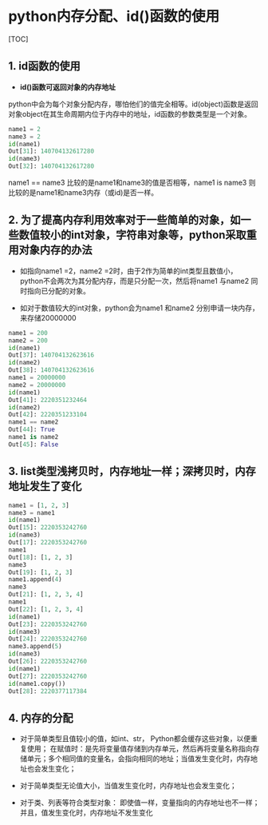 # python内存分配、id()函数的使用

[TOC]

## 1. id函数的使用

- **id()函数可返回对象的内存地址**

python中会为每个对象分配内存，哪怕他们的值完全相等。id(object)函数是返回对象object在其生命周期内位于内存中的地址，id函数的参数类型是一个对象。

```python
name1 = 2
name3 = 2
id(name1)
Out[31]: 140704132617280
id(name3)
Out[32]: 140704132617280
```

name1 == name3 比较的是name1和name3的值是否相等，name1 is name3 则比较的是name1和name3内存（或id)是否一样。

## 2. 为了提高内存利用效率对于一些简单的对象，如一些数值较小的int对象，字符串对象等，python采取重用对象内存的办法

- 如指向name1 =2，name2 =2时，由于2作为简单的int类型且数值小，python不会两次为其分配内存，而是只分配一次，然后将name1 与name2 同时指向已分配的对象。

- 如对于数值较大的int对象，python会为name1 和name2 分别申请一块内存，来存储20000000

```python
name1 = 200
name2 = 200
id(name1)
Out[37]: 140704132623616
id(name2)
Out[38]: 140704132623616
name1 = 20000000
name2 = 20000000
id(name1)
Out[41]: 2220351232464
id(name2)
Out[42]: 2220351233104
name1 == name2
Out[44]: True
name1 is name2
Out[45]: False
```

## 3. list类型浅拷贝时，内存地址一样；深拷贝时，内存地址发生了变化

```python
name1 = [1, 2, 3]
name3 = name1
id(name1)
Out[15]: 2220353242760
id(name3)
Out[17]: 2220353242760
name1
Out[18]: [1, 2, 3]
name3
Out[19]: [1, 2, 3]
name1.append(4)
name3
Out[21]: [1, 2, 3, 4]
name1
Out[22]: [1, 2, 3, 4]
id(name1)
Out[23]: 2220353242760
id(name3)
Out[24]: 2220353242760
name3.append(5)
id(name3)
Out[26]: 2220353242760
id(name1)
Out[27]: 2220353242760
id(name1.copy())
Out[28]: 2220377117384
```

## 4. 内存的分配

- 对于简单类型且值较小的值，如int、str， Python都会缓存这些对象，以便重复使用； 在赋值时：是先将变量值存储到内存单元，然后再将变量名称指向存储单元；多个相同值的变量名，会指向相同的地址；当值发生变化时，内存地址也会发生变化；

- 对于简单类型无论值大小，当值发生变化时，内存地址也会发生变化；

- 对于类、列表等符合类型对象： 即使值一样，变量指向的内存地址也不一样；并且，值发生变化时，内存地址不发生变化

  